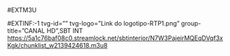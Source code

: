 #EXTM3U

#EXTINF:-1 tvg-id=”” tvg-logo=”Link do logotipo-RTP1.png” group-title=”CANAL HD”,SBT INT
https://5a1c76baf08c0.streamlock.net/sbtinterior/N7W3PajeirMQEqDVqf3xKgk/chunklist_w2139424618.m3u8
